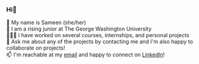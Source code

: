 ### Hi👋

<!--
**sameen-ahmad31/sameen-ahmad31** is a ✨ _special_ ✨ repository because its `README.md` (this file) appears on your GitHub profile.

Here are some ideas to get you started:

- 🔭 I’m currently working on ...
- 🌱 I’m currently learning ...
- 👯 I’m looking to collaborate on ...
- 🤔 I’m looking for help with ...
- 💬 Ask me about ...
- 📫 How to reach me: ...
- 😄 Pronouns: ...
- ⚡ Fun fact: ...
-->
👤 My name is Sameen (she/her) <br>
🏫 I am a rising junior at The George Washington University <br>
👩🏻‍💻 I have worked on several courses, internships, and personal projects <br>
💬 Ask me about any of the projects by contacting me and I'm also happy to collaborate on projects! <br>
📫 I'm reachable at my [email](mailto:sameen5634@gmail.com) and happy to connect on [LinkedIn](https://www.linkedin.com/in/sameenahmad/)! <br>
